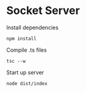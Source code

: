 # Socket Server

Install dependencies
```
npm install
```

Compile .ts files
```
tsc --w
```

Start up server
```
node dist/index
```
